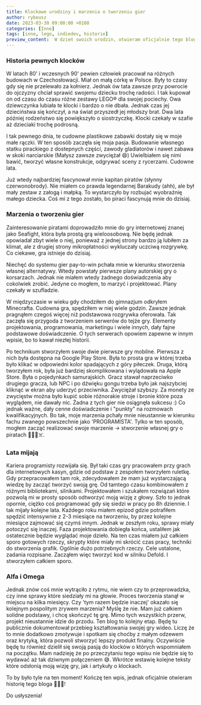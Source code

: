 ```yaml
---
title: Klockowe urodziny i marzenia o tworzeniu gier
author: rybeusz
date: 2023-03-30 09:00:00 +0100
categories: [Inne]
tags: [inne, lego, indiedev, historie]
preview_content:  W dzień swoich urodzin, otwieram oficjalnie tego bloga 🎉 Dlaczego i co tu będzie się działo? Zapraszam do przeczytania mojej krótkiej historii i motywacji stojącej za stworzeniem tego miejsca 🥳
---
```


### Historia pewnych klocków
W latach 80' i wczesnych 90' pewien człowiek pracował na różnych budowach w Czechosłowacji.
Miał on małą córkę w Polsce. Były to czasy gdy się nie przelewało za kołnierz. Jednak ów tata zawsze przy powrocie do ojczyzny chciał
sprawić swojemu dziecku trochę radości. I tak kupował on od czasu do czasu różne zestawy LEGO® dla swojej pociechy.
Owa dziewczynka lubiała te klocki i bardzo o nie dbała. Jednak czas jej dzieciństwa się kończył, a na świat przyszedł jej młodszy brat.
Dwa lata później rodzeństwo się powiększyło o siostrzyczkę. Klocki czekały w szafie aż dzieciaki trochę podrosną.

I tak pewnego dnia, te cudowne plastikowe zabawki dostały się w moje małe rączki. W ten sposób zaczęła się moja pasja.
Budowanie własnego statku pirackiego z dostepnych części, zawody gladiatorów i nawet zabawa w skoki narciarskie (Małysz zawsze zwyciężał 😄)
Uwielbiałem się nimi bawić, tworzyć własne konstrukcje, odgrywać sceny z rycerzami. Cudowne lata.

Już wtedy najbardziej fascynował mnie kapitan piratów (słynny czerwonobrody). Nie miałem co prawda legendarnej Barakudy (ahh), ale był mały zestaw z załogą i małpką.
To wystarczyło by rozbujać wyobraźnię małego dziecka. Coś mi z tego zostało, bo piraci fascynują mnie do dzisiaj.

### Marzenia o tworzeniu gier
Zainteresowanie piratami doprowadziło mnie do gry internetowej znanej jako Seafight, która była prostą grą wieloosobową. Nie będę jednak opowiadał zbyt wiele o niej, ponieważ z jednej strony bardzo ją lubiłem za klimat, ale z drugiej strony mikropłatności wykluczały uczciwą rozgrywkę. Co ciekawe, gra istnieje do dzisiaj.

Niechęć do systemu gier pay-to-win pchała mnie w kierunku stworzenia własnej alternatywy. Wtedy powstały pierwsze plany autorskiej gry o korsarzach.
Jednak nie miałem wtedy żadnego doświadczenia aby cokolwiek zrobić. Jedyne co mogłem, to marzyć i projektować. Plany czekały w szufladzie.

W międzyczasie w wieku gdy chodziłem do gimnazjum odkryłem Minecrafta. Cudowna gra, spędziłem w niej wiele godzin. Zawsze jednak pragnąłem czegoś więcej niż podstawowa rozgrywka oferowała. Tak zaczęła się przygoda z tworzeniem serwerów do tejże gry. Elementy projektowania, programowania, marketingu i wiele innych, dały fajne podstawowe doświadczenie. O tych serwerach opowiem zapewne w innym wpisie, bo to kawał niezłej historii.

Po technikum stworzyłem swoje dwie pierwsze gry mobilne. Pierwsza z nich była dostępna na Google Play Store. Była to prosta gra w której trzeba było klikać w odpowiedni kolor spadających z góry piłeczek. Druga, którą tworzyłem rok, była już bardziej skomplikowana i wylądowała na Apple Store. Była o pojedynkach samurajskich. Gracz stawał naprzeciwko drugiego gracza, lub NPC i po dźwięku gongu trzeba było jak najszybciej kliknąć w ekran aby uderzyć przeciwnika. Zwyciężał szybszy. Za monety ze zwycięstw można było kupić sobie różnorakie stroje i bronie które poza wyglądem, nie dawały nic.
Żadna z tych gier nie osiągnęła sukcesu :) Co jednak ważne, dały cenne doświadczenie i "punkty" na rozmowach kwalifikacyjnych.
Bo tak, moje marzenia pchały mnie nieustannie w kierunku fachu zwanego powszechnie jako 'PROGRAMISTA'.
Tylko w ten sposób, mogłem zacząć realizować swoje marzenie -> stworzenie własnej gry o piratach 🦜🏴‍☠️☠️.

### Lata mijają
Kariera programisty rozwijała się. Był taki czas gry pracowałem przy grach dla internetowych kasyn, gdzie od podstaw z zespołem tworzyłem ruletkę.
Gdy przepracowałem tam rok, zdecydowałem że mam już wystarczającą wiedzę by zacząć tworzyć swoją grę. Od tamtego czasu kombinowałem z różnymi bibliotekami, silnikami. Projektowałem i szukałem rozwiązań które pozwolą mi w prosty sposób odtworzyć moją wizję z głowy.
Szło to jednak opornie, ciężko coś programować gdy się siedzi w pracy po 8h dziennie. I tak mijały kolejne lata. Każdego roku miałem epizod gdzie potrafiłem spędzić intensywnie z 2-3 miesiące na tworzeniu, by przez kolejne miesiące zajmować się czymś innym.
Jednak w zeszłym roku, sprawy miały potoczyć się inaczej. Faza projektowania dobiegła końca, ustaliłem jak ostatecznie będzie wyglądać moje dzieło.
Na ten czas miałem już całkiem sporo gotowych rzeczy, skrypty które miały mi skrócić czas pracy, techniki do stworzenia grafik. Ogólnie dużo potrzebnych rzeczy.
Cele ustalone, zadania rozpisane. Zacząłem więc tworzyć kod w silniku Defold. I stworzyłem całkiem sporo.

### Alfa i Omega
Jednak znów coś mnie wytrąciło z rytmu, nie wiem czy to przeprowadzka, czy inne sprawy które siedziały mi na głowie. Proces tworzenia stanął w miejscu na kilka miesięcy. Czy 'tym razem będzie inaczej' okazało się kolejnym pospolitym zrywem marzenia? Myślę że nie. Mam już całkiem solidne podstawy, i chcę skończyć tę grę.
Mimo tych wszystkich przerw, projekt nieustannie idzie do przodu. Ten blog to kolejny etap. Będę tu publicznie dokumentował przebieg kształtowania swojej gry wideo. Liczę że to mnie dodatkowo zmotywuje i spotkam się choćby z małym odzewem oraz krytyką, która pozwoli stworzyć lepszy produkt finalny.
Oczywiście będę tu również dzielił się swoją pasją do klocków o których wspomniałem na początku. Mam nadzieję że po przeczytaniu tego wpisu nie będzie się to wydawać aż tak dziwnym połączeniem 😅. Wkrótce wstawię kolejne teksty które odsłonią moją wizję gry, jak i artykuły o klockach.


To by było tyle na ten moment! Kończę ten wpis, jednak oficjalnie otwieram historię tego bloga 🍾🎉🎂!

Do usłyszenia! 
